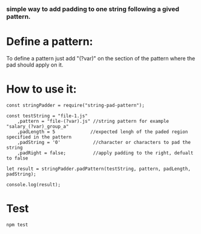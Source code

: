 ### simple way to add padding to one string following a gived pattern.

# Define a pattern:

To define a pattern just add "(?var)" on the section of the pattern where the pad should apply on it.

# How to use it:
```
const stringPadder = require("string-pad-pattern");

const testString = "file-1.js"
    ,pattern = "file-(?var).js" //string pattern for example "salary_(?var)_group_a"
    ,padLength = 5             //expected lengh of the paded region specified in the pattern
    ,padString = '0'            //character or characters to pad the string
    ,padRight = false;          //apply padding to the right, defualt to false

let result = stringPadder.padPattern(testString, pattern, padLength, padString);

console.log(result);

```

# Test

```
npm test

```




